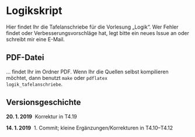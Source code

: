 # Logikskript
Hier findet Ihr die Tafelanschriebe für die Vorlesung „Logik“. Wer Fehler findet oder Verbesserungsvorschläge hat, legt bitte ein neues Issue an oder schreibt mir eine E-Mail.

## PDF-Datei

… findet Ihr im Ordner PDF. Wenn Ihr die Quellen selbst kompilieren möchtet, dann benutzt
<code>make</code> oder
<code>pdflatex logik_tafelanschriebe</code>.

## Versionsgeschichte

**20.&thinsp;1.&thinsp;2019**&nbsp; Korrektur in T4.19

**14.&thinsp;1.&thinsp;2019**&nbsp; 1. Commit; kleine Ergänzungen/Korrekturen in T4.10–T4.12
